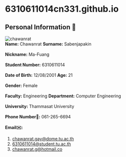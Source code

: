 # 6310611014cn331.github.io
## Personal Information :page_facing_up:
![chawanrat](https://user-images.githubusercontent.com/69451786/185778166-f42f5803-c40a-4742-8a30-59d517fb92fd.jpg)
<br>**Name:** Chawanrat **Surname:** Sabenjapakin<br/>
<br>**Nickname:** Ma-Fuang<br/>
<br>**Student Number:** 6310611014<br/>
<br>**Date of Birth:** 12/08/2001 **Age:** 21<br/>
<br>**Gender:** Female<br/>
<br>**Faculty:** Engineering **Department:** Computer Engineering<br/>
<br>**University:** Thammasat University<br/>
<br>**Phone Number:iphone::** 061-265-6694<br/>
<br/>**Email:envelope::** <br/>
  1. chawanrat.gay@dome.tu.ac.th
  2. 6310611014@student.tu.ac.th
  3. chawanrat.g@hotmail.co
